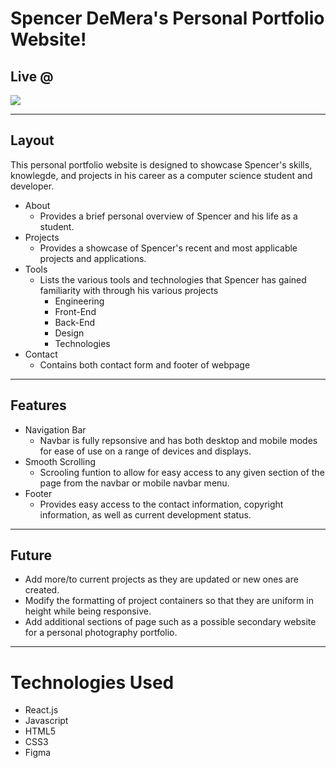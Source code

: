 # Spencer DeMera's Personal Portfolio Website!

## Live @ 

<img src="src/assets/images/PortfolioSite.png">

- - - -

## Layout

This personal portfolio website is designed to showcase Spencer's skills, knowlegde, and projects in his career as a computer science student and developer. 

* About
    * Provides a brief personal overview of Spencer and his life as a student.
* Projects
    * Provides a showcase of Spencer's recent and most applicable projects and applications.
* Tools
    * Lists the various tools and technologies that Spencer has gained familiarity with through his various projects
        * Engineering
        * Front-End
        * Back-End
        * Design
        * Technologies
* Contact
    * Contains both contact form and footer of webpage

- - - -

## Features

* Navigation Bar
    * Navbar is fully repsonsive and has both desktop and mobile modes for ease of use on a range of devices and displays.
* Smooth Scrolling
    * Scrooling funtion to allow for easy access to any given section of the page from the navbar or mobile navbar menu.
* Footer
    * Provides easy access to the contact information, copyright information, as well as current development status.

- - - -

## Future

* Add more/to current projects as they are updated or new ones are created.
* Modify the formatting of project containers so that they are uniform in height while being responsive.
* Add additional sections of page such as a possible secondary website for a personal photography portfolio.

- - - -

# Technologies Used

* React.js
* Javascript
* HTML5
* CSS3
* Figma 
